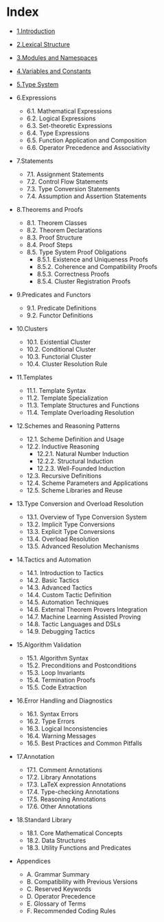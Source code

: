 # Index

- [1.Introduction](./1.introduction.md)
- [2.Lexical Structure](./2.lexical_structure.md)
- [3.Modules and Namespaces](./3.modules_and_namespaces.md)
- [4.Variables and Constants](./4.variables_and_constants.md)
- [5.Type System](./5.type_system.md)

- 6.Expressions
    - 6.1. Mathematical Expressions
    - 6.2. Logical Expressions
    - 6.3. Set-theoretic Expressions
    - 6.4. Type Expressions
    - 6.5. Function Application and Composition
    - 6.6. Operator Precedence and Associativity

- 7.Statements
    - 7.1. Assignment Statements
    - 7.2. Control Flow Statements
    - 7.3. Type Conversion Statements
    - 7.4. Assumption and Assertion Statements

- 8.Theorems and Proofs  
    - 8.1. Theorem Classes
    - 8.2. Theorem Declarations
    - 8.3. Proof Structure
    - 8.4. Proof Steps
    - 8.5. Type System Proof Obligations
        - 8.5.1. Existence and Uniqueness Proofs
        - 8.5.2. Coherence and Compatibility Proofs
        - 8.5.3. Correctness Proofs
        - 8.5.4. Cluster Registration Proofs

- 9.Predicates and Functors
    - 9.1. Predicate Definitions
    - 9.2. Functor Definitions

- 10.Clusters
    - 10.1. Existential Cluster
    - 10.2. Conditional Cluster
    - 10.3. Functorial Cluster
    - 10.4. Cluster Resolution Rule

- 11.Templates
    - 11.1. Template Syntax
    - 11.2. Template Specialization
    - 11.3. Template Structures and Functions
    - 11.4. Template Overloading Resolution

- 12.Schemes and Reasoning Patterns
    - 12.1. Scheme Definition and Usage
    - 12.2. Inductive Reasoning
        - 12.2.1. Natural Number Induction
        - 12.2.2. Structural Induction
        - 12.2.3. Well-Founded Induction
    - 12.3. Recursive Definitions
    - 12.4. Scheme Parameters and Applications
    - 12.5. Scheme Libraries and Reuse

- 13.Type Conversion and Overload Resolution
    - 13.1. Overview of Type Conversion System
    - 13.2. Implicit Type Conversions
    - 13.3. Explicit Type Conversions
    - 13.4. Overload Resolution
    - 13.5. Advanced Resolution Mechanisms

- 14.Tactics and Automation
    - 14.1. Introduction to Tactics
    - 14.2. Basic Tactics
    - 14.3. Advanced Tactics
    - 14.4. Custom Tactic Definition
    - 14.5. Automation Techniques
    - 14.6. External Theorem Provers Integration
    - 14.7. Machine Learning Assisted Proving
    - 14.8. Tactic Languages and DSLs
    - 14.9. Debugging Tactics

- 15.Algorithm Validation
    - 15.1. Algorithm Syntax
    - 15.2. Preconditions and Postconditions
    - 15.3. Loop Invariants
    - 15.4. Termination Proofs
    - 15.5. Code Extraction

- 16.Error Handling and Diagnostics
    - 16.1. Syntax Errors
    - 16.2. Type Errors
    - 16.3. Logical Inconsistencies
    - 16.4. Warning Messages
    - 16.5. Best Practices and Common Pitfalls

- 17.Annotation
    - 17.1. Comment Annotations
    - 17.2. Library Annotations
    - 17.3. LaTeX expression Annotations
    - 17.4. Type-checking Annotations
    - 17.5. Reasoning Annotations
    - 17.6. Other Annotations

- 18.Standard Library
    - 18.1. Core Mathematical Concepts
    - 18.2. Data Structures
    - 18.3. Utility Functions and Predicates

- Appendices
    - A. Grammar Summary
    - B. Compatibility with Previous Versions
    - C. Reserved Keywords
    - D. Operator Precedence
    - E. Glossary of Terms
    - F. Recommended Coding Rules
